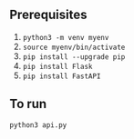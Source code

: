 ## Prerequisites

1. `python3 -m venv myenv`
2. `source myenv/bin/activate`
3. `pip install --upgrade pip`
4. `pip install Flask`
5. `pip install FastAPI`

## To run

`python3 api.py`